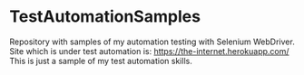 # TestAutomationSamples
Repository with samples of my automation testing with Selenium WebDriver.
Site which is under test automation is: https://the-internet.herokuapp.com/
This is just a sample of my test automation skills.
